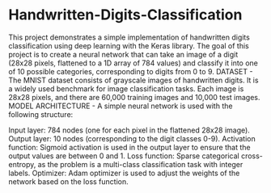 # Handwritten-Digits-Classification
This project demonstrates a simple implementation of handwritten digits classification using deep learning with the Keras library.
The goal of this project is to create a neural network that can take an image of a digit (28x28 pixels, flattened to a 1D array of 784 values) and classify it into one of 10 possible categories, corresponding to digits from 0 to 9.
DATASET - The MNIST dataset consists of grayscale images of handwritten digits. It is a widely used benchmark for image classification tasks. Each image is 28x28 pixels, and there are 60,000 training images and 10,000 test images.
MODEL ARCHITECTURE - A simple neural network is used with the following structure:

Input layer: 784 nodes (one for each pixel in the flattened 28x28 image).
Output layer: 10 nodes (corresponding to the digit classes 0-9).
Activation function: Sigmoid activation is used in the output layer to ensure that the output values are between 0 and 1.
Loss function: Sparse categorical cross-entropy, as the problem is a multi-class classification task with integer labels.
Optimizer: Adam optimizer is used to adjust the weights of the network based on the loss function.
